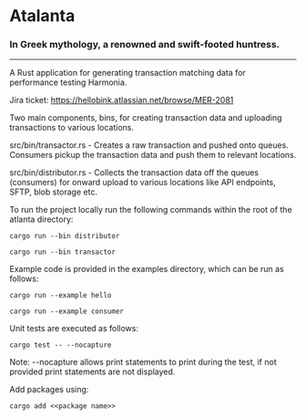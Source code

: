 # Atalanta

### In Greek mythology, a renowned and swift-footed huntress.

---

A Rust application for generating transaction matching data for performance testing Harmonia.

Jira ticket: https://hellobink.atlassian.net/browse/MER-2081

Two main components, bins, for creating transaction data and uploading transactions to various locations.

src/bin/transactor.rs - Creates a raw transaction and pushed onto queues. Consumers pickup the transaction data and push them to relevant locations.

src/bin/distributor.rs - Collects the transaction data off the queues (consumers) for onward upload to various locations like API endpoints, SFTP, blob storage etc.

To run the project locally run the following commands within the root of the atlanta directory:

`cargo run --bin distributor`

`cargo run --bin transactor`

Example code is provided in the examples directory, which can be run as follows:

`cargo run --example hello`

`cargo run --example consumer`

Unit tests are executed as follows:

`cargo test -- --nocapture`

Note: --nocapture allows print statements to print during the test, if not provided print statements are not displayed.

Add packages using:

`cargo add <<package name>>`
